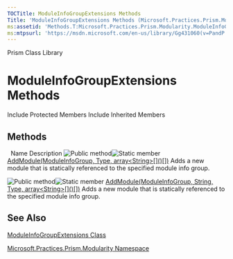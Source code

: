 ```yaml
---
TOCTitle: ModuleInfoGroupExtensions Methods
Title: 'ModuleInfoGroupExtensions Methods (Microsoft.Practices.Prism.Modularity)'
ms:assetid: 'Methods.T:Microsoft.Practices.Prism.Modularity.ModuleInfoGroupExtensions'
ms:mtpsurl: 'https://msdn.microsoft.com/en-us/library/Gg431060(v=PandP.50)'
---
```


Prism Class Library

ModuleInfoGroupExtensions Methods
=================================

Include Protected Members
Include Inherited Members

Methods
-------

<span id="methodTableToggle"></span>
 
Name
Description
![](https://msdn.microsoft.com/en-us/Gg431060.pubmethod(en-us,PandP.50).gif "Public method")![](https://msdn.microsoft.com/en-us/Gg431060.static(en-us,PandP.50).gif "Static member")
[AddModule(ModuleInfoGroup, Type, array&lt;String&gt;\[\]()\[\])](https://msdn.microsoft.com/m:microsoft.practices.prism.modularity.moduleinfogroupextensions.addmodule(microsoft.practices.prism.modularity.moduleinfogroup%2csystem.type%2csystem.string%5b%5d))
Adds a new module that is statically referenced to the specified module info group.

![](https://msdn.microsoft.com/en-us/Gg431060.pubmethod(en-us,PandP.50).gif "Public method")![](https://msdn.microsoft.com/en-us/Gg431060.static(en-us,PandP.50).gif "Static member")
[AddModule(ModuleInfoGroup, String, Type, array&lt;String&gt;\[\]()\[\])](https://msdn.microsoft.com/m:microsoft.practices.prism.modularity.moduleinfogroupextensions.addmodule(microsoft.practices.prism.modularity.moduleinfogroup%2csystem.string%2csystem.type%2csystem.string%5b%5d))
Adds a new module that is statically referenced to the specified module info group.

See Also
--------

<span id="seeAlsoToggle"></span>
[ModuleInfoGroupExtensions Class](https://msdn.microsoft.com/t:microsoft.practices.prism.modularity.moduleinfogroupextensions)

[Microsoft.Practices.Prism.Modularity Namespace](https://msdn.microsoft.com/n:microsoft.practices.prism.modularity)
